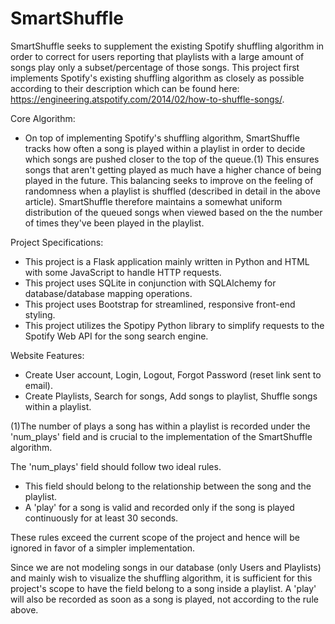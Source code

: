 # SmartShuffle
SmartShuffle seeks to supplement the existing Spotify shuffling algorithm in order to correct for users reporting that playlists with a large amount of songs play only a subset/percentage of those songs. This project first implements Spotify's existing shuffling algorithm as closely as possible according to their description which can be found here: https://engineering.atspotify.com/2014/02/how-to-shuffle-songs/. 

Core Algorithm:
  - On top of implementing Spotify's shuffling algorithm, SmartShuffle tracks how often a song is played within a playlist in order to decide which songs are pushed 
  closer to the top of the queue.(1) This ensures songs that aren't getting played as much have a higher chance of being played in the future. This balancing seeks to 
  improve on the feeling of randomness when a playlist is shuffled (described in detail in the above article). SmartShuffle therefore maintains a somewhat uniform 
  distribution of the queued songs when viewed based on the the number of times they've been played in the playlist.

Project Specifications:
  - This project is a Flask application mainly written in Python and HTML with some JavaScript to handle HTTP requests.
  - This project uses SQLite in conjunction with SQLAlchemy for database/database mapping operations.
  - This project uses Bootstrap for streamlined, responsive front-end styling.
  - This project utilizes the Spotipy Python library to simplify requests to the Spotify Web API for the song search engine.

Website Features:
  - Create User account, Login, Logout, Forgot Password (reset link sent to email).
  - Create Playlists, Search for songs, Add songs to playlist, Shuffle songs within a playlist.

(1)The number of plays a song has within a playlist is recorded under the 'num_plays' field and is crucial to the implementation of the SmartShuffle algorithm.

The 'num_plays' field should follow two ideal rules.
  - This field should belong to the relationship between the song and the playlist.
  - A 'play' for a song is valid and recorded only if the song is played continuously for at least 30 seconds.

  These rules exceed the current scope of the project and hence will be ignored in favor of a simpler implementation.

  Since we are not modeling songs in our database (only Users and Playlists) and mainly wish to visualize the shuffling algorithm, it is sufficient for this project's
  scope to have the field belong to a song inside a playlist. A 'play' will also be recorded as soon as a song is played, not according to the rule above.
